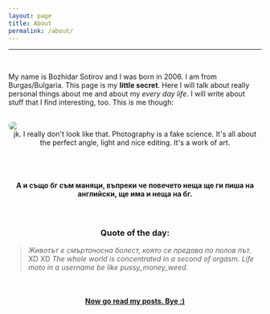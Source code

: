 ```yaml
---
layout: page
title: About
permalink: /about/
---
```


---
<br>

My name is Bozhidar Sotirov and I was born in 2006. I am from Burgas/Bulgaria. This page is my **little secret**. Here I will talk about really personal things about me and about my *every day life*. I will write about stuff that I find interesting, too. This is me though:  <br>


<img style = "  border-radius: 20px; margin: 0 auto; display: block;margin-top: 30px;" src = "/bojkos-thoughts/assets/images/me.jpg">  

<center>
jk. I really don't look like that. Photography is a fake science. It's all about the perfect angle, light and nice editing. It's a work of art.  
 
<br><br>

<h4> А и също бг съм маняци, въпреки че повечето неща ще ги пиша на английски, ще има и неща на бг. </h4>
</center>
 
<br>

<h3 style = "text-align: center;">Quote of the day:</h3>

> *Животът е смъртоносна болест, която се предава по полов път.* XD XD
> *The whole world is concentrated in a second of orgasm.*
> *Life moto in a username be like pussy_money_weed.* 

<br>

<h4 style = "text-align: center; text-decoration: underline; ">Now go read my posts. Bye ;)</h4>
